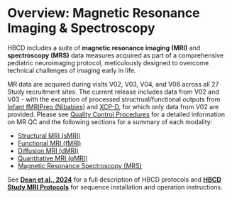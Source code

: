 # Overview: Magnetic Resonance Imaging & Spectroscopy
HBCD includes a suite of **magnetic resonance imaging (MRI)** and **spectroscopy (MRS)** data measures acquired as part of a comprehensive pediatric neuroimaging protocol, meticulously designed to overcome technical challenges of imaging early in life. 

MR data are acquired during visits V02, V03, V04, and V06 across all 27 Study recruitment sites. The current release includes data from V02 and V03 - with the exception of processed structrual/functional outputs from [Infant fMRIPrep (Nibabies)](../../datacuration/derivatives.md/#infant-fmriprep-nibabies) and [XCP-D](../../datacuration/derivatives.md/#xcp-d-xcp_d), for which only data from V02 are provided. Please see [Quality Control Procedures](qc.md) for a detailed information on MR QC and the following sections for a summary of each modality:

<ul>
<li><a href="smri" target="_blank">Structural MRI (sMRI)</a></li>
<li><a href="fmri" target="_blank">Functional MRI (fMRI)</a></li>
<li><a href="dmri" target="_blank">Diffusion MRI (dMRI)</a></li>
<li><a href="qmri" target="_blank">Quantitative MRI (qMRI)</a></li>
<li><a href="mrs" target="_blank">Magnetic Resonance Spectroscopy (MRS)</a></li>
</ul>

<p>
<div id="notification-banner" class="notification-banner">
    <span class="emoji"><i class="fa-regular fa-lightbulb"></i></span>
    <span class="text">See <a href="https://doi.org/10.1016/j.dcn.2024.101452"><b>Dean et al., 2024</b></a> for a full description of HBCD protocols and <a href="https://hbcdsequences.readthedocs.io"><b>HBCD Study MRI Protocols</b></a> for sequence installation and operation instructions.
	</span>
</div>
</p>
